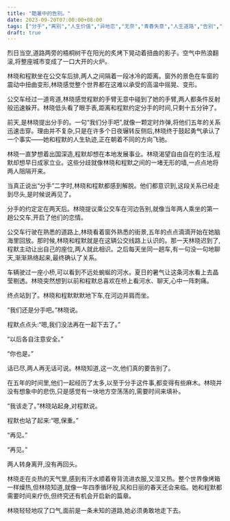 ```yaml
---
title: "酷暑中的告别。"
date: 2023-09-20T07:00:00+08:00
tags: ["分手","离别","人生价值","异地恋","无奈","青春失意","人生道路","告别","阳光","水边","未来","希望", "Claude"]
draft: true
---
```


烈日当空,道路两旁的梧桐树干在阳光的炙烤下晃动着扭曲的影子。空气中热浪翻滚,将整座城市变成了一口大开的火炉。

林晓和程默坐在公交车后排,两人之间隔着一段冰冷的距离。窗外的景色在车窗的震动中扭曲变形,林晓感觉整个世界都在这难以承受的高温中摇晃、变形。

公交车经过一道弯道,林晓感觉程默的手臂无意中碰到了她的手臂,两人都条件反射般迅速躲开。林晓低头看了眼手表,距离和程默约定分手的时间,只剩十五分钟了。

前天,是林晓提出分手的。一句“我们分手吧”,就像一颗定时炸弹,将他们五年的关系迅速击穿。理由并不复杂,只是在许多个日夜辗转反侧后,林晓终于鼓起勇气承认了一个事实——她和程默的人生轨迹,正在朝着不同的方向飞驰。 

林晓一直梦想着出国深造,程默却想在本地发展事业。林晓渴望自由自在的生活,程默却想早日成家立业。这些分歧就像林晓和程默之间的一堵无形的墙,一点点地将两人阻隔开来。

当真正说出“分手”二字时,林晓和程默都感到解脱。他们都意识到,这段关系已经走到尽头,是时候说再见了。

分手的约定定在两天后。林晓提议乘公交车在河边告别,就像当年两人乘坐的第一趟公交车,开启了他们的恋情。

公交车行驶在熟悉的道路上,林晓看着窗外熟悉的街景,五年的点点滴滴开始在她脑海里回放。那时候,林晓和程默就是在这辆公交线路上认识的。那一天林晓迟到了,程默主动让出自己的座位,两人就此相识。之后每天坐同一趟车,有一句没一句地聊天,渐渐熟络起来,最终确认了关系。

车辆驶过一座小桥,可以看到不远处蜿蜒的河水。夏日的暑气让这条河水看上去晶莹剔透。林晓突然想到以前和程默总喜欢在桥上看河水、聊天,心中一阵刺痛。

终点站到了。林晓和程默默默地下车,在河边并肩而坐。

“我们还是分手吧。”林晓说。

程默点点头:“嗯,我们没法再在一起下去了。”

“以后各自注意安全。”

“你也是。”

话已尽,两人再无话可说。林晓知道,这一次,他们真的要告别了。

在五年的时间里,他们一起经历了太多,以至于分手这件事,都变得有些麻木。林晓并没有想象中的悲伤,只是感觉有一块地方空荡荡的,需要时间来填补。

“我该走了。”林晓站起身,对程默说。

程默也站了起来:“嗯,保重。”

“再见。”

“再见。”

两人转身离开,没有再回头。

林晓走在炎热的天气里,感到有汗水顺着脊背流进衣服,又湿又热。整个世界像烤箱一样燥热,但林晓知道,就像一年四季循环般,风和日丽的春天还会来临。她和程默都需要时间来疗伤,但终究还有机会开启新的篇章。

林晓轻轻地叹了口气,面前是一条未知的道路,她必须勇敢地走下去。